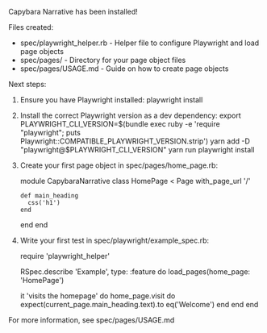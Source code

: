 Capybara Narrative has been installed!

Files created:
  - spec/playwright_helper.rb - Helper file to configure Playwright and load page objects
  - spec/pages/ - Directory for your page object files
  - spec/pages/USAGE.md - Guide on how to create page objects

Next steps:

1. Ensure you have Playwright installed:
   playwright install

2. Install the correct Playwright version as a dev dependency:
   export PLAYWRIGHT_CLI_VERSION=$(bundle exec ruby -e 'require "playwright"; puts Playwright::COMPATIBLE_PLAYWRIGHT_VERSION.strip')
   yarn add -D "playwright@$PLAYWRIGHT_CLI_VERSION"
   yarn run playwright install

3. Create your first page object in spec/pages/home_page.rb:

   module CapybaraNarrative
     class HomePage < Page
       with_page_url '/'

       def main_heading
         css('h1')
       end
     end
   end

4. Write your first test in spec/playwright/example_spec.rb:

   require 'playwright_helper'

   RSpec.describe 'Example', type: :feature do
     load_pages(home_page: 'HomePage')

     it 'visits the homepage' do
       home_page.visit do
         expect(current_page.main_heading.text).to eq('Welcome')
       end
     end
   end

For more information, see spec/pages/USAGE.md